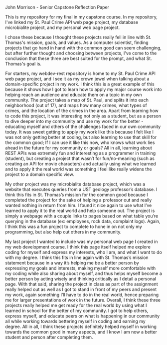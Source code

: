 John Morrison - Senior Capstone Reflection Paper 

This is my repository for my final in my capstone course. In my repository, I've linked my St. Paul Crime API web page project, my database microbialite project, and my personal web page project. 

I chose these because I thought these projects really fell in line with St. Thomas's mission, goals, and values. As a computer scientist, finding projects that go hand 
in hand with the common good can seem challenging, but after further thought and choosing between projects, I've come to the conclusion that these three are best suited for the prompt, and what St. Thomas's goal is.

For starters, my webdev-rest repository is home to my St. Paul Crime API web page project, and I see it as my crown jewel when talking about a domain-specific project in my work. I think this is a great example of this because it shows how I got to learn how to apply my major course work into helping reach an audience and educate them on a topic in my own community. The project takes a map of St. Paul, and splits it into each neighborhood (out of 17), and maps how many crimes, what types of crimes, and the location of the crimes in the area. Apart from learning how to code this project, it was interesting not only as a student, but as a person to dive deeper into my community and use my work for the better - educating myself and others of the challenges faced in our own community today. It was sweet getting to apply my work like this because I felt like I was not only getting better at coding, but also learning to use that skill for the common good; If I can use it like this now, who knows what work lies ahead in the future for my community or goals? All in all, learning about REST APIs was extremely fun and interesting as a programmer in training (student), but creating a project that wasn’t for fun/no-meaning (such as creating an API for movie characters) and actually using what we learned and to apply it the real world was something I feel like really widens the project to a domain specific view.

My other project was my microbialite database project, which was a website that executes queries from a UST geology professor’s database. I think this fits in St. Thomas’s mission for the common good because I completed the project for the sake of helping a professor out and really wanted nothing in return from him. I found it nice again to use what I’ve learned to apply it to the real world and help someone out. The project is simply a webpage with a couple links to pages based on what table you’re querying in the database (ex: employees, rock data, complaint logs). Again, I think this was a fun project to complete to hone in on not only my programming, but also help out others in my community.

My last project I wanted to include was my personal web page I created in my web development course. I think this page itself helped me explore coding for myself and express my interests, who I am, and what I want to do with my degree. I think this fits in line again with St. Thomas’s mission statement because in a way it’s helping me be a better person by expressing my goals and interests, making myself more comfortable with my coding while also sharing about myself, and thus helps myself become a better person by acting wisely and thinking critically as I detail a personal page. With that said, sharing the project in class as part of the assignment really helped out as well as I got to stand in front of my peers and present my work, again something I’ll have to do in the real world, hence preparing me for larger presentations of work in the future.
Overall, I think these three projects really helped me get ready for the real world by using what I learned in school for the better of my community. I got to help others, express myself, and educate peers on what is happening in our community all while working towards bettering myself in coding and earning my degree. All in all, I think these projects definitely helped myself in working towards the common good in many aspects, and I know I am now a better student and person after completing them. 

